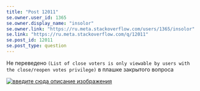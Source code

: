 ```yaml
---
title: "Post 12011"
se.owner.user_id: 1365
se.owner.display_name: "insolor"
se.owner.link: "https://ru.meta.stackoverflow.com/users/1365/insolor"
se.link: "https://ru.meta.stackoverflow.com/q/12011"
se.post_id: 12011
se.post_type: question
---
```

<p>Не переведено <code>(List of close voters is only viewable by users with the close/reopen votes privilege)</code> в плашке закрытого вопроса</p>
<p><a href="https://i.stack.imgur.com/gLYpR.png" rel="nofollow noreferrer"><img src="https://i.stack.imgur.com/gLYpR.png" alt="введите сюда описание изображения" /></a></p>
